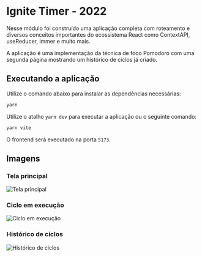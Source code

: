 # Ignite Timer - 2022
Nesse módulo foi construído uma aplicação completa com roteamento e diversos conceitos importantes do ecossistema React como ContextAPI, useReducer, immer e muito mais.

A aplicação é uma implementação da técnica de foco Pomodoro com uma segunda página mostrando um histórico de ciclos já criado.

## Executando a aplicação
Utilize o comando abaixo para instalar as dependências necessárias:
```bash
yarn
```

Utilize o atalho `yarn dev` para executar a aplicação ou o seguinte comando:
```bash
yarn vite
```

O frontend será executado na porta `5173`.

## Imagens
### Tela principal
![Tela principal](/Projeto02/src/assets/prints/print1.png)

### Ciclo em execução
![Ciclo em execução](/Projeto02/src/assets/prints/print2.png)

### Histórico de ciclos
![Histórico de ciclos](/Projeto02/src/assets/prints/print3.png)
